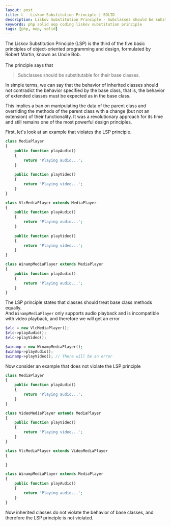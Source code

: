 ```yaml
---
layout: post
title: L - Liskov Substitution Principle | SOLID
description: Liskov Substitution Principle - Subclasses should be substitutable for their base classes.
keywords: php solid oop coding liskov substitution principle
tags: [php, oop, solid]
---
```


The Liskov Substitution Principle (LSP) is the third of the five basic principles of object-oriented programming and 
design, formulated by Robert Martin, known as Uncle Bob.
<br><br>
The principle says that
>Subclasses should be substitutable for their base classes.

In simple terms, we can say that the behavior of inherited classes should not contradict the behavior specified by the base class,
that is, the behavior of extended classes must be expected as in the base class.

This implies a ban on manipulating the data of the parent class and overriding the methods of the parent class with a change (but not an extension) of their functionality.
It was a revolutionary approach for its time and still remains one of the most powerful design principles.

First, let's look at an example that violates the LSP principle.
```php
class MediaPlayer
{
    public function playAudio()
    {
        return 'Playing audio...';
    }
    
    public function playVideo()
    {
        return 'Playing video...';
    }
}

class VlcMediaPlayer extends MediaPlayer
{
    public function playAudio()
    {
        return 'Playing audio...';
    }
    
    public function playVideo()
    {
        return 'Playing video...';
    }
}

class WinampMediaPlayer extends MediaPlayer
{
    public function playAudio()
    {
        return 'Playing audio...';
    }
}
```
The LSP principle states that classes should treat base class methods equally.
<br>
And `WinampMediaPlayer` only supports audio playback and is incompatible with video playback, and therefore we will get an error
```php
$vlc = new VlcMediaPlayer();
$vlc->playAudio();
$vlc->playVideo();

$winamp = new WinampMediaPlayer();
$winamp->playAudio();
$winamp->playVideo(); // There will be an error
```

Now consider an example that does not violate the LSP principle
```php
class MediaPlayer
{
    public function playAudio()
    {
        return 'Playing audio...';
    }
}

class VideoMediaPlayer extends MediaPlayer
{
    public function playVideo()
    {
        return 'Playing video...';
    }
}

class VlcMediaPlayer extends VideoMediaPlayer
{

}

class WinampMediaPlayer extends MediaPlayer
{
    public function playAudio()
    {
        return 'Playing audio...';
    }
}
```

Now inherited classes do not violate the behavior of base classes, and therefore the LSP principle is not violated.